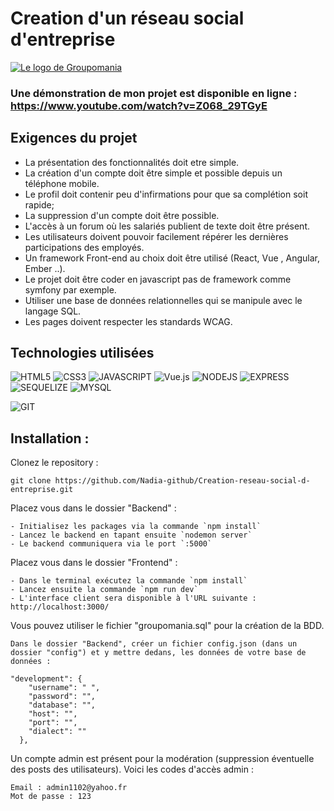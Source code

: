# Creation d'un réseau social d'entreprise



[![Le logo de Groupomania](https://user.oc-static.com/upload/2019/09/04/15676009353158_image2.png)](https://user.oc-static.com/upload/2019/09/04/15676009353158_image2.png)

### Une démonstration de mon projet est disponible en ligne : https://www.youtube.com/watch?v=Z068_29TGyE

## Exigences du projet

- La présentation des fonctionnalités doit etre simple.
- La création d'un compte doit être simple et possible depuis un téléphone mobile.
- Le profil doit contenir peu d'infirmations pour que sa complétion soit rapide;
- La suppression d'un compte doit être possible.
- L'accès à un forum où les salariés publient de texte doit être présent.
- Les utilisateurs doivent pouvoir facilement répérer les dernières participations des employés.
- Un framework Front-end au choix doit être utilisé (React, Vue , Angular, Ember ..).
- Le projet doit être coder en javascript pas de framework comme symfony par exemple.
- Utiliser une base de données relationnelles qui se manipule avec le langage SQL.
- Les pages doivent respecter les standards WCAG.
 

## Technologies utilisées

![HTML5](https://img.shields.io/badge/HTML5-E34F26?style=for-the-badge&logo=html5&logoColor=white)
![CSS3](https://img.shields.io/badge/CSS3-1572B6?style=for-the-badge&logo=css3&logoColor=white)
![JAVASCRIPT](https://img.shields.io/badge/JavaScript-323330?style=for-the-badge&logo=javascript&logoColor=F7DF1E)
![Vue.js](https://img.shields.io/badge/vuejs-%2335495e.svg?style=for-the-badge&logo=vuedotjs&logoColor=%234FC08D)
![NODEJS](https://img.shields.io/badge/Node.js-43853D?style=for-the-badge&logo=node.js&logoColor=white)
![EXPRESS](https://img.shields.io/badge/Express.js-404D59?style=for-the-badge)
![SEQUELIZE](https://img.shields.io/badge/Sequelize-40a4ec?style=for-the-badge&logo=sequelize&logoColor=white)
![MYSQL](https://img.shields.io/badge/Mysql-0275d8?style=for-the-badge&logo=mysql&logoColor=f0ad4e)

![GIT](https://img.shields.io/badge/Git-E34F26?style=for-the-badge&logo=git&logoColor=white)


## Installation : 

Clonez le repository :

```
git clone https://github.com/Nadia-github/Creation-reseau-social-d-entreprise.git

```

Placez vous dans le dossier "Backend" :

```
- Initialisez les packages via la commande `npm install`
- Lancez le backend en tapant ensuite `nodemon server`
- Le backend communiquera via le port `:5000`

```
Placez vous dans le dossier "Frontend" :

```
- Dans le terminal exécutez la commande `npm install`
- Lancez ensuite la commande `npm run dev`
- L'interface client sera disponible à l'URL suivante : http://localhost:3000/

```
Vous pouvez utiliser le fichier "groupomania.sql" pour la création de la BDD.

```
Dans le dossier "Backend", créer un fichier config.json (dans un dossier "config") et y mettre dedans, les données de votre base de données :

"development": {
    "username": " ",
    "password": "",
    "database": "",
    "host": "",
    "port": "",
    "dialect": ""
  },
  ```
Un compte admin est présent pour la modération (suppression éventuelle des posts des utilisateurs).
Voici les codes d'accès admin :

```
Email : admin1102@yahoo.fr
Mot de passe : 123
```


